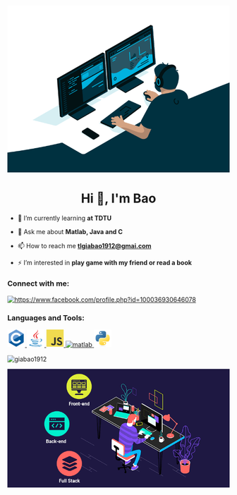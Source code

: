 <img src = "images/code.gif" width = "750" />
<h1 align="center">Hi 👋, I'm Bao</h1>

- 🌱 I’m currently learning **at TDTU**

- 💬 Ask me about **Matlab, Java and C**

- 📫 How to reach me **tlgiabao1912@gmai.com**

- ⚡ I’m interested in **play game with my friend or read a book**


<h3 align="left">Connect with me:</h3>
<p align="left">
<a href="https://fb.com/profile.php?id=100036930646078" target="blank"><img align="center" src="https://raw.githubusercontent.com/rahuldkjain/github-profile-readme-generator/master/src/images/icons/Social/facebook.svg" alt="https://www.facebook.com/profile.php?id=100036930646078" height="30" width="40" /></a>

<h3 align="left">Languages and Tools:</h3>
<p align="left"> <a href="https://www.cprogramming.com/" target="_blank"> <img src="https://raw.githubusercontent.com/devicons/devicon/master/icons/c/c-original.svg" alt="c" width="40" height="40"/> </a> <a href="https://www.java.com" target="_blank"> <img src="https://raw.githubusercontent.com/devicons/devicon/master/icons/java/java-original.svg" alt="java" width="40" height="40"/> </a> <a href="https://developer.mozilla.org/en-US/docs/Web/JavaScript" target="_blank"> <img src="https://raw.githubusercontent.com/devicons/devicon/master/icons/javascript/javascript-original.svg" alt="javascript" width="40" height="40"/> </a> <a href="https://www.mathworks.com/" target="_blank"> <img src="https://upload.wikimedia.org/wikipedia/commons/2/21/Matlab_Logo.png" alt="matlab" width="40" height="40"/> </a> <a href="https://www.python.org" target="_blank"> <img src="https://raw.githubusercontent.com/devicons/devicon/master/icons/python/python-original.svg" alt="python" width="40" height="40"/> </a> </p>


<p><img align="center" src="https://github-readme-stats.vercel.app/api/top-langs?username=giabao1912&show_icons=true&locale=en&layout=compact" alt="giabao1912" /></p>
<img src = "images/code2.gif" width = "1200" />
